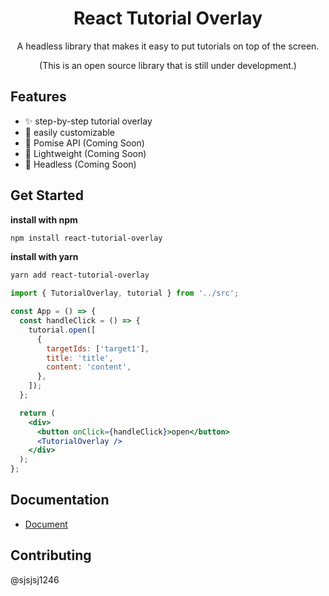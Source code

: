 <div align="center"><a name="readme-top"></a>

<h1>React Tutorial Overlay</h1>

A headless library that makes it easy to put tutorials on top of the screen.

(This is an open source library that is still under development.)

</div>

## Features

- ✨ step-by-step tutorial overlay
- 🎨 easily customizable
- 🤝 Pomise API (Coming Soon)
- 🚀 Lightweight (Coming Soon)
- 👻 Headless (Coming Soon)

## Get Started

**install with npm**

```bash
npm install react-tutorial-overlay
```

**install with yarn**

```bash
yarn add react-tutorial-overlay
```

```jsx
import { TutorialOverlay, tutorial } from '../src';

const App = () => {
  const handleClick = () => {
    tutorial.open([
      {
        targetIds: ['target1'],
        title: 'title',
        content: 'content',
      },
    ]);
  };

  return (
    <div>
      <button onClick={handleClick}>open</button>
      <TutorialOverlay />
    </div>
  );
};
```

## Documentation

- [Document](./document/index.md)

## Contributing

@sjsjsj1246

